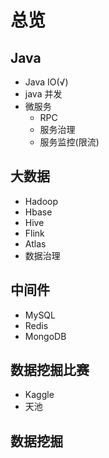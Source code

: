 # 总览

## Java

* Java IO(√)
* java 并发
* 微服务
  * RPC
  * 服务治理
  * 服务监控(限流)

## 大数据

* Hadoop
* Hbase
* Hive
* Flink
* Atlas
* 数据治理

## 中间件

* MySQL
* Redis
* MongoDB

## 数据挖掘比赛

* Kaggle
* 天池

## 数据挖掘
